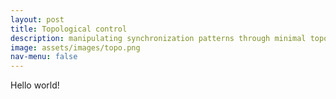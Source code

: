```yaml
---
layout: post
title: Topological control
description: manipulating synchronization patterns through minimal topological perturbation inside clusters
image: assets/images/topo.png
nav-menu: false
---
```


Hello world!
